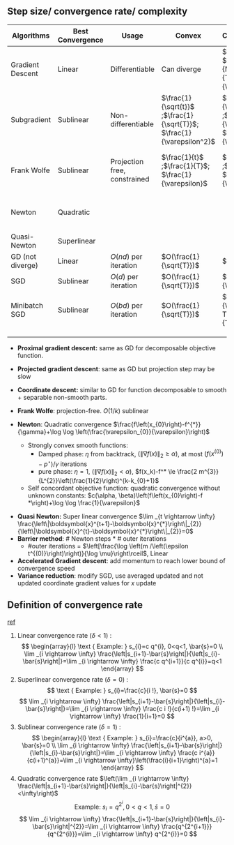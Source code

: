 ## Step size/ convergence rate/ complexity

| Algorithms       | Best<br />Convergence | Usage                        | Convex                                                       | Convex+Smooth                                                | Strongly convex                                       | Strongly convex+Smooth                                       |
| ---------------- | --------------------- | ---------------------------- | ------------------------------------------------------------ | ------------------------------------------------------------ | ----------------------------------------------------- | ------------------------------------------------------------ |
| Gradient Descent | Linear                | Differentiable               | Can diverge                                                  | $\frac{1}{M}$ or  $\frac{\beta}{M}$;$\frac{1}{T}$; $\frac{1}{\varepsilon}$ | Can diverge                                           | $\frac{1}{M}$ ;$(1-\frac{m}{M})^T$; $\log\frac{1}{\varepsilon}$ |
| Subgradient      | Sublinear             | Non-differentiable           | $\frac{1}{\sqrt{t}}$ ;$\frac{1}{\sqrt{T}}$; $\frac{1}{\varepsilon^2}$ | $\frac{1}{\sqrt{t}}$ ;$\frac{1}{\sqrt{T}}$; $\frac{1}{\varepsilon^2}$ | $\frac{1}{t}$ ;$\frac{1}{T}$; $\frac{1}{\varepsilon}$ | $\frac{1}{t}$ ;$\frac{1}{T}$; $\frac{1}{\varepsilon}$        |
| Frank Wolfe      | Sublinear             | Projection free, constrained | $\frac{1}{t}$ ;$\frac{1}{T}$; $\frac{1}{\varepsilon}$        | $\frac{1}{t}$ ;$\frac{1}{T}$; $\frac{1}{\varepsilon}$        | $\frac{1}{t}$ ;$\frac{1}{T}$; $\frac{1}{\varepsilon}$ | $\frac{1}{t}$ ;$\frac{1}{T}$; $\frac{1}{\varepsilon}$        |
| Newton           | Quadratic             |                              |                                                              |                                                              |                                                       | $\frac{f\left(x_{0}\right)-f^{*}}{\gamma}+\log \log \left(\frac{\varepsilon_{0}}{\varepsilon}\right)$ |
| Quasi-Newton     | Superlinear           |                              |                                                              |                                                              |                                                       |                                                              |
| GD (not diverge) | Linear                | $O(nd)$ per iteration        | $O(\frac{1}{\sqrt{T}})$                                      | $O(\frac{1}{T})$                                             | $O(c^T)$                                              |                                                              |
| SGD              | Sublinear             | $O(d)$ per iteration         | $O(\frac{1}{\sqrt{T}})$                                      | $O(\frac{1}{\sqrt{T}})$                                      | $O(\frac{1}{T})$                                      |                                                              |
| Minibatch SGD    | Sublinear             | $O(bd)$ per iteration        | $O(\frac{1}{\sqrt{T}})$                                      | $O\left(\frac{1}{\sqrt{b T}}+\frac{1}{T}\right)$             | $O(\frac{1}{T})$                                      |                                                              |
|                  |                       |                              |                                                              |                                                              |                                                       |                                                              |
|                  |                       |                              |                                                              |                                                              |                                                       |                                                              |
|                  |                       |                              |                                                              |                                                              |                                                       |                                                              |

- **Proximal gradient descent:** same as GD for decomposable objective function.

- **Projected gradient descent**: same as GD but projection step may be slow
- **Coordinate descent:** similar to GD for function decomposable to smooth + separable non-smooth parts.

- **Frank Wolfe**: projection-free. $O(1/k)$ sublinear
- **Newton**:  Quadratic convergence $\frac{f\left(x_{0}\right)-f^{*}}{\gamma}+\log \log \left(\frac{\varepsilon_{0}}{\varepsilon}\right)$
  - Strongly convex smooth functions:
    - Damped phase: $\eta$ from backtrack, $\left(\|\nabla f(x)\|_{2} \geq \alpha\right)$, at most $\left(f\left(x^{(0)}\right)-p^{\star}\right) / \gamma$ iterations
    - pure phase: $\eta = 1$, $\left(\|\nabla f(x)\|_{2}<\alpha\right)$, $f(x_k)-f^* \le \frac{2 m^{3}}{L^{2}}\left(\frac{1}{2}\right)^{k-k_{0}+1}$
  - Self concordant objective function: quadratic convergence without unknown constants: $c(\alpha, \beta)\left(f\left(x_{0}\right)-f *\right)+\log \log \frac{1}{\varepsilon}$

+ __Quasi Newton:__ Super linear convergence $\lim _{t \rightarrow \infty} \frac{\left\|\boldsymbol{x}^{t+1}-\boldsymbol{x}^{*}\right\|_{2}}{\left\|\boldsymbol{x}^{t}-\boldsymbol{x}^{*}\right\|_{2}}=0$
+ __Barrier method__: # Newton steps * # outer iterations
  + #outer iterations = $\left[\frac{\log \left(m /\left(\epsilon t^{(0)}\right)\right)}{\log \mu}\right\rceil$, Linear
+ __Accelerated Gradient descent__: add momentum to reach lower bound of convergence speed
+ **Variance reduction**: modify SGD, use averaged updated and not updated coordinate gradient values for $x$ update

## Definition of convergence rate

[ref](https://www.stat.cmu.edu/~ryantibs/convexopt-F13/scribes/lec9.pdf)



1. Linear convergence rate $(\delta<1)$ :
$$
\begin{array}{l}
\text { Example: } s_{i}=c q^{i}, 0<q<1, \bar{s}=0 \\
\lim _{i \rightarrow \infty} \frac{\left|s_{i+1}-\bar{s}\right|}{\left|s_{i}-\bar{s}\right|}=\lim _{i \rightarrow \infty} \frac{c q^{i+1}}{c q^{i}}=q<1
\end{array}
$$
2. Superlinear convergence rate $(\delta=0)$ :
$$
\text { Example: } s_{i}=\frac{c}{i !}, \bar{s}=0
$$
$$
\lim _{i \rightarrow \infty} \frac{\left|s_{i+1}-\bar{s}\right|}{\left|s_{i}-\bar{s}\right|}=\lim _{i \rightarrow \infty} \frac{c i !}{c(i+1) !}=\lim _{i \rightarrow \infty} \frac{1}{i+1}=0
$$
3. Sublinear convergence rate $(\delta=1)$ :
$$
\begin{array}{l}
\text { Example: } s_{i}=\frac{c}{i^{a}}, a>0, \bar{s}=0 \\
\lim _{i \rightarrow \infty} \frac{\left|s_{i+1}-\bar{s}\right|}{\left|s_{i}-\bar{s}\right|}=\lim _{i \rightarrow \infty} \frac{c i^{a}}{c(i+1)^{a}}=\lim _{i \rightarrow \infty}\left(\frac{i}{i+1}\right)^{a}=1
\end{array}
$$
4. Quadratic convergence rate $\left(\lim _{i \rightarrow \infty} \frac{\left|s_{i+1}-\bar{s}\right|}{\left|s_{i}-\bar{s}\right|^{2}}<\infty\right)$
$$
\text { Example: } s_{i}=q^{2^{i}}, 0<q<1, \bar{s}=0
$$
$$
\lim _{i \rightarrow \infty} \frac{\left|s_{i+1}-\bar{s}\right|}{\left|s_{i}-\bar{s}\right|^{2}}=\lim _{i \rightarrow \infty} \frac{q^{2^{i+1}}}{q^{2^{i}}}=\lim _{i \rightarrow \infty} q^{2^{i}}=0
$$